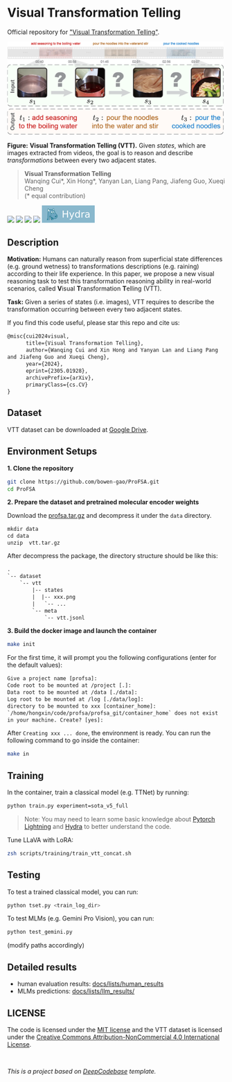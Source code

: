 # Visual Transformation Telling

Official repository for ["Visual Transformation Telling"](https://github.com/hughplay/VTT).

<!-- ![A fancy image here](docs/_static/imgs/vtt_illustration.png) -->
<img src="docs/_static/imgs/vtt_illustration.png" width="500">

**Figure:** **Visual Transformation Telling (VTT).** Given *states*, which are images extracted from videos, the goal is to reason and describe *transformations* between every two adjacent states.

> **Visual Transformation Telling** <br>
> Wanqing Cui*, Xin Hong*, Yanyan Lan, Liang Pang, Jiafeng Guo, Xueqi Cheng <br>
> (* equal contribution)
<!-- > *Published on Github* -->

<!-- [![](docs/_static/imgs/project.svg)](https://hongxin2019.github.io) -->
[![](https://img.shields.io/badge/-code-green?style=flat-square&logo=github&labelColor=gray)](https://github.com/hughplay/VTT)
[![](https://img.shields.io/badge/arXiv-2305.01928-b31b1b?style=flat-square)](https://arxiv.org/abs/2305.01928)
[![](https://img.shields.io/badge/PyTorch-ee4c2c?style=flat-square&logo=pytorch&logoColor=white)](https://pytorch.org/get-started/locally/)
[![](https://img.shields.io/badge/-Lightning-792ee5?style=flat-square&logo=pytorchlightning&logoColor=white)](https://pytorchlightning.ai/)
[![](docs/_static/imgs/hydra.svg)](https://hydra.cc)

<!-- ## News

- [x] **[2024-06-21]** Initial release of the DeepCodebase. -->

## Description

**Motivation:** Humans can naturally reason from superficial state differences (e.g. ground wetness) to transformations descriptions (e.g. raining) according to their life experience.
In this paper, we propose a new visual reasoning task to test this transformation reasoning ability in real-world scenarios, called **V**isual **T**ransformation **T**elling (VTT).

**Task:** Given a series of states (i.e. images), VTT requires to describe the transformation occurring between every two adjacent states.


If you find this code useful, please star this repo and cite us:

```
@misc{cui2024visual,
      title={Visual Transformation Telling},
      author={Wanqing Cui and Xin Hong and Yanyan Lan and Liang Pang and Jiafeng Guo and Xueqi Cheng},
      year={2024},
      eprint={2305.01928},
      archivePrefix={arXiv},
      primaryClass={cs.CV}
}
```


## Dataset

VTT dataset can be downloaded at [Google Drive](https://drive.google.com/file/d/1o6-Ev0lmOwzyUAIUqlGOjfJJ1eIcxLzJ).

## Environment Setups

**1. Clone the repository**

```bash
git clone https://github.com/bowen-gao/ProFSA.git
cd ProFSA
```

**2. Prepare the dataset and pretrained molecular encoder weights**

Download the [profsa.tar.gz](https://drive.google.com/file/d/1lFBe4ak7QXS4LS-qAemvWJatT9AL8huf/view?usp=drive_link) and decompress it under the `data` directory.

```
mkdir data
cd data
unzip  vtt.tar.gz
```


After decompress the package, the directory structure should be like this:

```
.
`-- dataset
    `-- vtt
        |-- states
        |  |-- xxx.png
        |   `-- ...
        `-- meta
            `-- vtt.jsonl
```

**3. Build the docker image and launch the container**

```bash
make init
```

For the first time, it will prompt you the following configurations (enter for the default values):
```
Give a project name [profsa]:
Code root to be mounted at /project [.]:
Data root to be mounted at /data [./data]:
Log root to be mounted at /log [./data/log]:
directory to be mounted to xxx [container_home]:
`/home/hongxin/code/profsa/profsa_git/container_home` does not exist in your machine. Create? [yes]:
```

After `Creating xxx ... done`, the environment is ready. You can run the following command to go inside the container:

```bash
make in
```

## Training

In the container, train a classical model (e.g. TTNet) by running:

```bash
python train.py experiment=sota_v5_full
```

> Note:
You may need to learn some basic knowledge about [Pytorch Lightning](https://pytorchlightning.ai/) and [Hydra](https://hydra.cc/) to better understand the code.

Tune LLaVA with LoRA:

```bash
zsh scripts/training/train_vtt_concat.sh
```

## Testing
To test a trained classical model, you can run:

```bash
python tset.py <train_log_dir>
```

To test MLMs (e.g. Gemini Pro Vision), you can run:

```bash
python test_gemini.py
```

(modify paths accordingly)


## Detailed results

- human evaluation results: [docs/lists/human_results](docs/lists/human_results)
- MLMs predictions: [docs/lists/llm_results/](docs/lists/llm_results)


## LICENSE

The code is licensed under the [MIT license](./LICENSE) and the VTT dataset is licensed under the <a rel="license" href="http://creativecommons.org/licenses/by-nc/4.0/">Creative Commons Attribution-NonCommercial 4.0 International License</a>.

<br>

*This is a project based on [DeepCodebase](https://github.com/hughplay/DeepCodebase) template.*
